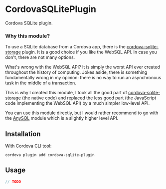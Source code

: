 # CordovaSQLitePlugin

Cordova SQLite plugin.

### Why this module?

To use a SQLite database from a Cordova app, there is the [cordova-sqlite-storage](https://www.npmjs.com/package/cordova-sqlite-storage) plugin. It is a good choice if you like the WebSQL API. In case you don't, there are not many options.

What's wrong with the WebSQL API? It is simply the worst API ever created throughout the history of computing. Jokes aside, there is something fundamentally wrong in my opinion: there is no way to run an asynchronous task in the middle of a transaction.

This is why I created this module, I took all the good part of [cordova-sqlite-storage](https://www.npmjs.com/package/cordova-sqlite-storage) (the native code) and replaced the less good part (the JavaScript code implementing the WebSQL API) by a much simpler low-level API.

You can use this module directly, but I would rather recommend to go with the [AnySQL](https://www.npmjs.com/package/anysql) module which is a slightly higher level API.

## Installation

With Cordova CLI tool:

```
cordova plugin add cordova-sqlite-plugin
```

## Usage

```js
// TODO
```
